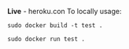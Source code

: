 **Live** - heroku.con
To locally usage:
~~~
sudo docker build -t test .
~~~

~~~
sudo docker run test .
~~~